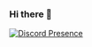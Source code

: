 ### Hi there 👋
[![Discord Presence](https://lanyard.cnrad.dev/api/801787776914948168)](https://discord.com/users/801787776914948168)
